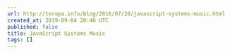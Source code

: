 ```yaml
---
url: http://teropa.info/blog/2016/07/28/javascript-systems-music.html
created_at: 2019-09-04 20:46 UTC
published: false
title: JavaScript Systems Music
tags: []
---
```



